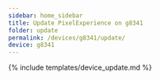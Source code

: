 ```yaml
---
sidebar: home_sidebar
title: Update PixelExperience on g8341
folder: update
permalink: /devices/g8341/update/
device: g8341
---
```

{% include templates/device_update.md %}
